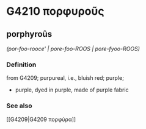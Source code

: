 # G4210 πορφυροῦς

## porphyroûs

_(por-foo-rooce' | pore-foo-ROOS | pore-fyoo-ROOS)_

### Definition

from G4209; purpureal, i.e., bluish red; purple; 

- purple, dyed in purple, made of purple fabric

### See also

[[G4209|G4209 πορφύρα]]
